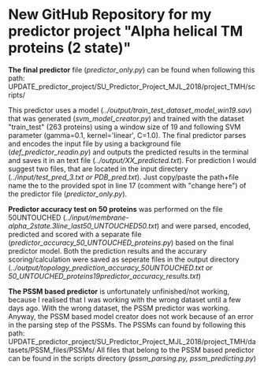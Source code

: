 # New GitHub Repository for my predictor project "Alpha helical TM proteins (2 state)"


**The final predictor** file (*predictor_only.py*) can be found when following this path: UPDATE_predictor_project/SU_Predictor_Project_MJL_2018/project_TMH/scripts/

This predictor uses a model (*../output/train_test_dataset_model_win19.sav*) that was generated 
(*svm_model_creator.py*) and trained with the dataset "train_test" (263 proteins) using a 
window size of 19 and following SVM parameter (gamma=0.1, kernel='linear', C=1.0).
The final predictor parses and encodes the input file by using a background file (*def_predictor_readin.py*) and outputs the predicted results in the terminal and saves it in an text file (*../output/XX_predicted.txt*).
For prediction I would suggest two files, that are located in the input directery (*../input/test_pred_3.txt or PDB_pred.txt*).
Just copy/paste the path+file name  the to the provided spot in line 17 (comment with "change here") of the predictor file (*predictor_only.py*).

**Predictor accuracy test on 50 proteins** was performed on the file 50UNTOUCHED (*../input/membrane-alpha_2state.3line_last50_UNTOUCHED50.txt*) and were parsed, encoded, predicted and scored with a separate file (*predictor_accuracy_50_UNTOUCHED_proteins.py*) based on the final predictor model.
Both the prediction results and the accurary scoring/calculation were saved as seperate files in the output directory (*../output/topology_prediction_accuracy_50UNTOUCHED.txt or 50_UNTOUCHED_proteins19predictor_accuracy_results.txt*) 



**The PSSM based predictor** is unfortunately unfinished/not working, because I realised that I was working with the wrong dataset until a few days ago. With the wrong dataset, the PSSM predictor was working. Anyway, the PSSM based model creator does not work because of an error in the parsing step of the PSSMs.
The PSSMs can found by following this path: 
UPDATE_predictor_project/SU_Predictor_Project_MJL_2018/project_TMH/datasets/PSSM_files/PSSMs/
All files that belong to the PSSM based predictor can be found in the scripts directory (*pssm_parsing.py, pssm_predicting.py*)
